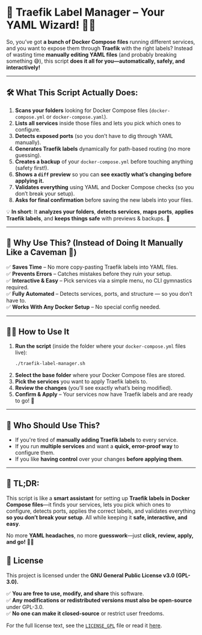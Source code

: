 # 🚀 Traefik Label Manager – Your YAML Wizard! 🧙‍♂️

So, you’ve got **a bunch of Docker Compose files** running different services, and you want to expose them through **Traefik** with the right labels? Instead of wasting time **manually editing YAML files** (and probably breaking something 😅), this script **does it all for you—automatically, safely, and interactively!**  

---

## 🛠️ What This Script Actually Does:
1. **Scans your folders** looking for Docker Compose files (`docker-compose.yml` or `docker-compose.yaml`).  
2. **Lists all services** inside those files and lets you pick which ones to configure.  
3. **Detects exposed ports** (so you don’t have to dig through YAML manually).  
4. **Generates Traefik labels** dynamically for path-based routing (no more guessing).  
5. **Creates a backup** of your `docker-compose.yml` before touching anything (safety first!).  
6. **Shows a `diff` preview** so you can **see exactly what’s changing before applying it.**  
7. **Validates everything** using YAML and Docker Compose checks (so you don’t break your setup).  
8. **Asks for final confirmation** before saving the new labels into your files.  

💡 **In short**: It **analyzes your folders**, **detects services**, **maps ports**, **applies Traefik labels**, and **keeps things safe** with previews & backups. 🚀  

---

## 🎯 Why Use This? (Instead of Doing It Manually Like a Caveman 🦴)
✅ **Saves Time** – No more copy-pasting Traefik labels into YAML files.  
✅ **Prevents Errors** – Catches mistakes before they ruin your setup.  
✅ **Interactive & Easy** – Pick services via a simple menu, no CLI gymnastics required.  
✅ **Fully Automated** – Detects services, ports, and structure — so you don’t have to.  
✅ **Works With Any Docker Setup** – No special config needed.  

---

## 👨‍💻 How to Use It
1. **Run the script** (inside the folder where your `docker-compose.yml` files live):  
   ```bash
   ./traefik-label-manager.sh
   ```
2. **Select the base folder** where your Docker Compose files are stored.  
3. **Pick the services** you want to apply Traefik labels to.  
4. **Review the changes** (you’ll see exactly what’s being modified).  
5. **Confirm & Apply** – Your services now have Traefik labels and are ready to go! 🎉  

---

## 🤔 Who Should Use This?
- If you're tired of **manually adding Traefik labels** to every service.  
- If you run **multiple services** and want a **quick, error-proof way** to configure them.  
- If you like **having control** over your changes **before applying them**.  

---

## 🚀 TL;DR:
This script is like a **smart assistant** for setting up **Traefik labels in Docker Compose files**—it finds your services, lets you pick which ones to configure, detects ports, applies the correct labels, and validates everything **so you don’t break your setup**. All while keeping it **safe, interactive, and easy**.  

No more **YAML headaches**, no more **guesswork**—just **click, review, apply, and go!** 🚀😎  

## 📜 License
This project is licensed under the **GNU General Public License v3.0 (GPL-3.0).**  

✅ **You are free to use, modify, and share** this software.  
✅ **Any modifications or redistributed versions must also be open-source** under GPL-3.0.  
✅ **No one can make it closed-source** or restrict user freedoms.  

For the full license text, see the [`LICENSE_GPL`](LICENSE_GPL) file or read it [here](https://www.gnu.org/licenses/gpl-3.0.en.html).


